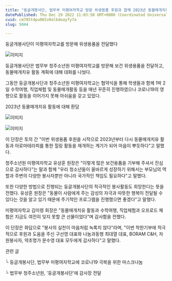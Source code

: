 ```yaml
---
title: "둥글개봉사단, 법무부 미평여자학교 방문 위생용품 후원과 함께 2023년 동물매개치유 활동 토의"
datePublished: Thu Dec 29 2022 11:03:58 GMT+0000 (Coordinated Universal Time)
cuid: cm705t4pu002v0albdoayfy7a
slug: 5044

---
```



둥글개봉사단이 미평여자학교를 방문해 위생용품을 전달했다

![이미지](https://cdn.hashnode.com/res/hashnode/image/upload/v1739258837588/d8dde470-18a6-48cf-afe8-b103516bb035.jpeg)

둥글개봉사단은 법무부 청주소년원 미평여자학교를 방문해 보건 위생용품을 전달하고, 동물매개치유 활동 계획에 대해 대화를 나눴다.

그동안 둥글개봉사단과 청주소년원 미평여자학교는 협약식을 통해 학생들과 함께 1박 2일 수학여행, 직업체험 및 동물매개활동 등을 매년 꾸준히 진행하였으나 코로나19의 영향으로 활동을 이어가지 못해 아쉬움을 갖고 있었다.

2023년 동물매개치유 활동에 대해 환담

![이미지](https://cdn.hashnode.com/res/hashnode/image/upload/v1739258839915/44fdbf62-dc2a-40f3-91be-1285deb5a788.jpeg)

![이미지](https://cdn.hashnode.com/res/hashnode/image/upload/v1739258841857/992a596a-26e2-478b-a608-de83b56ade7a.jpeg)

이 단장은 토의 간 "이번 위생용품 후원을 시작으로 2023년부터 다시 동물매개치유 활동과 아로마테라피를 통한 힐링 활동을 재개하는 계기가 되어 마음이 뿌듯하다"고 말했다.

청주소년원 미평여자학교 유상훈 원장은 "이렇게 많은 보건용품을 기부해 주셔서 진심으로 감사하다"는 말과 함께 "우리 청소년들이 올바르게 성장하기 위해서는 부모님의 역할과 주변의 다양한 봉사자뿐만 아니라 국가적인 책임도 필요하다"고 말했다.

또한 다양한 방법으로 진행되는 둥글개봉사단의 적극적인 봉사활동도 희망한다는 뜻을 전했다. 유상훈 원장은 "동물이 사람에게 주는 감성의 자극과 따뜻한 행복이 전달될 수 있다는 것을 알고 있기 때문에 주기적인 프로그램을 진행했으면 좋겠다"고 말했다.

미평여자학교 김미령 회장은 "동물매개치유 활동과 수학여행, 직업체험과 오프로드 체험은 지금도 여전히 잊지 못할 큰 선물이었다"며 감사함을 전했다.

이 단장은 화답으로 "봉사의 실천이 마음처럼 녹록치 않다"라며, "이번 착한기부에 적극적으로 후원과 도움을 주신 구선영 대표와 나눔과동행 최대열 대표, BORAM C&H, 자원봉사자, 약초명가 문수영 대표 모두에게 감사하다"고 말했다.

관련 글

└ 둥글개봉사단, 법무부 미평여자학교에 코로나19 극복을 위한 마스크나눔

└ 법무부 청주소년원, '둥글개봉사단'에 감사장 전달